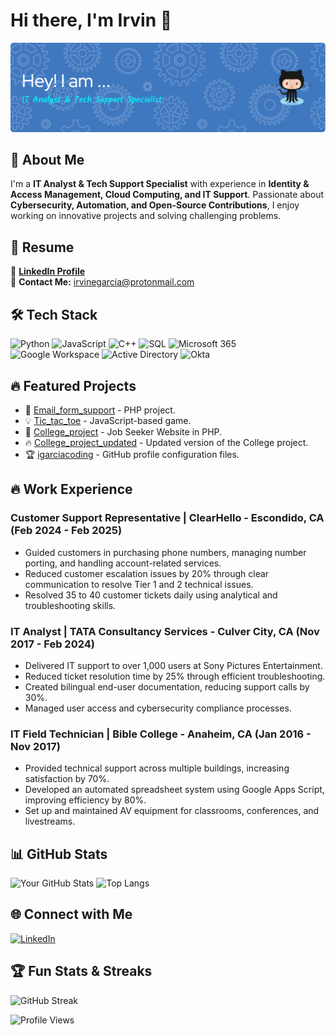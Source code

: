# Hi there, I'm Irvin 👋

![Banner](https://github.com/igarciacoding/igarciacoding/blob/main/github-header-image.png)

## 🚀 About Me
I'm a **IT Analyst & Tech Support Specialist** with experience in **Identity & Access Management, Cloud Computing, and IT Support**. Passionate about **Cybersecurity, Automation, and Open-Source Contributions**, I enjoy working on innovative projects and solving challenging problems.

## 📄 Resume
💼 **[LinkedIn Profile](https://linkedin.com/in/garciairvin)**  
📧 **Contact Me:** irvinegarcia@protonmail.com

## 🛠️ Tech Stack
![Python](https://img.shields.io/badge/Python-3776AB?style=flat&logo=python&logoColor=white)
![JavaScript](https://img.shields.io/badge/JavaScript-F7DF1E?style=flat&logo=javascript&logoColor=black)
![C++](https://img.shields.io/badge/C++-00599C?style=flat&logo=c%2B%2B&logoColor=white)
![SQL](https://img.shields.io/badge/SQL-4479A1?style=flat&logo=postgresql&logoColor=white)
![Microsoft 365](https://img.shields.io/badge/Microsoft_365-D83B01?style=flat&logo=microsoft&logoColor=white)
![Google Workspace](https://img.shields.io/badge/Google_Workspace-4285F4?style=flat&logo=google&logoColor=white)
![Active Directory](https://img.shields.io/badge/Active_Directory-0078D4?style=flat&logo=microsoft&logoColor=white)
![Okta](https://img.shields.io/badge/Okta-007DC1?style=flat&logo=okta&logoColor=white)

## 🔥 Featured Projects
- 🌟 [Email_form_support](https://github.com/igarciacoding/Email_form_support) - PHP project.
- 💡 [Tic_tac_toe](https://github.com/igarciacoding/Tic_tac_toe) - JavaScript-based game.
- 🚀 [College_project](https://github.com/igarciacoding/College_project) - Job Seeker Website in PHP.
- 🔥 [College_project_updated](https://github.com/igarciacoding/College_project_updated) - Updated version of the College project.
- 🏆 [igarciacoding](https://github.com/igarciacoding/igarciacoding) - GitHub profile configuration files.

## 🔥 Work Experience
### Customer Support Representative | ClearHello - Escondido, CA (Feb 2024 - Feb 2025)
- Guided customers in purchasing phone numbers, managing number porting, and handling account-related services.
- Reduced customer escalation issues by 20% through clear communication to resolve Tier 1 and 2 technical issues.
- Resolved 35 to 40 customer tickets daily using analytical and troubleshooting skills.

### IT Analyst | TATA Consultancy Services - Culver City, CA (Nov 2017 - Feb 2024)
- Delivered IT support to over 1,000 users at Sony Pictures Entertainment.
- Reduced ticket resolution time by 25% through efficient troubleshooting.
- Created bilingual end-user documentation, reducing support calls by 30%.
- Managed user access and cybersecurity compliance processes.

### IT Field Technician | Bible College - Anaheim, CA (Jan 2016 - Nov 2017)
- Provided technical support across multiple buildings, increasing satisfaction by 70%.
- Developed an automated spreadsheet system using Google Apps Script, improving efficiency by 80%.
- Set up and maintained AV equipment for classrooms, conferences, and livestreams.

## 📊 GitHub Stats
![Your GitHub Stats](https://github-readme-stats.vercel.app/api?username=yourusername&show_icons=true&theme=tokyonight)
![Top Langs](https://github-readme-stats.vercel.app/api/top-langs/?username=yourusername&layout=compact&theme=tokyonight)

## 🌐 Connect with Me
[![LinkedIn](https://img.shields.io/badge/LinkedIn-blue?style=flat&logo=linkedin)](https://linkedin.com/in/garciairvin)

## 🏆 Fun Stats & Streaks
![GitHub Streak](https://github-readme-streak-stats.herokuapp.com/?user=yourusername&theme=tokyonight)

![Profile Views](https://komarev.com/ghpvc/?username=yourusername)


<!---
igarciacoding/igarciacoding is a ✨ special ✨ repository because its `README.md` (this file) appears on your GitHub profile.
You can click the Preview link to take a look at your changes.
--->
